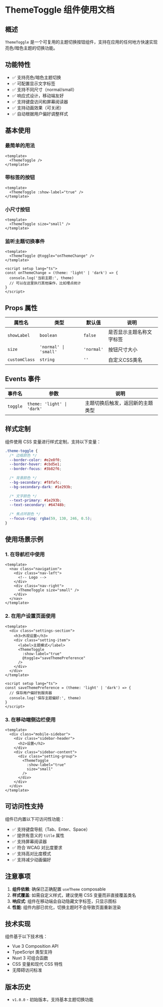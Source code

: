# ThemeToggle 组件使用文档

## 概述

`ThemeToggle` 是一个可复用的主题切换按钮组件，支持在应用的任何地方快速实现亮色/暗色主题的切换功能。

## 功能特性

- ✅ 支持亮色/暗色主题切换
- ✅ 可配置显示文字标签
- ✅ 支持不同尺寸（normal/small）
- ✅ 响应式设计，移动端友好
- ✅ 支持键盘访问和屏幕阅读器
- ✅ 支持动画效果（可关闭）
- ✅ 自动根据用户偏好调整样式

## 基本使用

### 最简单的用法

```vue
<template>
  <ThemeToggle />
</template>
```

### 带标签的按钮

```vue
<template>
  <ThemeToggle :show-label="true" />
</template>
```

### 小尺寸按钮

```vue
<template>
  <ThemeToggle size="small" />
</template>
```

### 监听主题切换事件

```vue
<template>
  <ThemeToggle @toggle="onThemeChange" />
</template>

<script setup lang="ts">
const onThemeChange = (theme: 'light' | 'dark') => {
  console.log('当前主题:', theme)
  // 可以在这里执行其他操作，比如埋点统计
}
</script>
```

## Props 属性

| 属性名 | 类型 | 默认值 | 说明 |
|--------|------|--------|------|
| `showLabel` | `boolean` | `false` | 是否显示主题名称文字标签 |
| `size` | `'normal' \| 'small'` | `'normal'` | 按钮尺寸大小 |
| `customClass` | `string` | `''` | 自定义CSS类名 |

## Events 事件

| 事件名 | 参数 | 说明 |
|--------|------|------|
| `toggle` | `theme: 'light' \| 'dark'` | 主题切换后触发，返回新的主题类型 |

## 样式定制

组件使用 CSS 变量进行样式定制，支持以下变量：

```css
.theme-toggle {
  /* 边框颜色 */
  --border-color: #e2e8f0;
  --border-hover: #cbd5e1;
  --border-focus: #3b82f6;
  
  /* 背景颜色 */
  --bg-secondary: #f8fafc;
  --bg-secondary-dark: #1e293b;
  
  /* 文字颜色 */
  --text-primary: #1e293b;
  --text-secondary: #64748b;
  
  /* 焦点环颜色 */
  --focus-ring: rgba(59, 130, 246, 0.5);
}
```

## 使用场景示例

### 1. 在导航栏中使用

```vue
<template>
  <nav class="navigation">
    <div class="nav-left">
      <!-- Logo -->
    </div>
    <div class="nav-right">
      <ThemeToggle size="small" />
    </div>
  </nav>
</template>
```

### 2. 在用户设置页面使用

```vue
<template>
  <div class="settings-section">
    <h3>外观设置</h3>
    <div class="setting-item">
      <label>主题模式</label>
      <ThemeToggle 
        :show-label="true" 
        @toggle="saveThemePreference" 
      />
    </div>
  </div>
</template>

<script setup lang="ts">
const saveThemePreference = (theme: 'light' | 'dark') => {
  // 保存用户偏好到服务器
  console.log('保存主题偏好:', theme)
}
</script>
```

### 3. 在移动端侧边栏使用

```vue
<template>
  <div class="mobile-sidebar">
    <div class="sidebar-header">
      <h2>设置</h2>
    </div>
    <div class="sidebar-content">
      <div class="setting-group">
        <ThemeToggle 
          :show-label="true" 
          size="small" 
        />
      </div>
    </div>
  </div>
</template>
```

## 可访问性支持

组件已内置以下可访问性功能：

- ✅ 支持键盘导航（Tab、Enter、Space）
- ✅ 提供有意义的 `title` 属性
- ✅ 支持屏幕阅读器
- ✅ 符合 WCAG 对比度要求
- ✅ 支持高对比度模式
- ✅ 支持减少动画偏好

## 注意事项

1. **组件依赖**: 确保已正确配置 `useTheme` composable
2. **样式覆盖**: 如需自定义样式，建议使用 CSS 变量而非直接覆盖类名
3. **响应式**: 组件在移动端会自动隐藏文字标签，只显示图标
4. **性能**: 组件内部已优化，切换主题时不会导致页面重新渲染

## 技术实现

组件基于以下技术栈：

- Vue 3 Composition API
- TypeScript 类型支持
- Nuxt 3 可组合函数
- CSS 变量和现代 CSS 特性
- 无障碍访问标准

## 版本历史

- `v1.0.0` - 初始版本，支持基本主题切换功能

